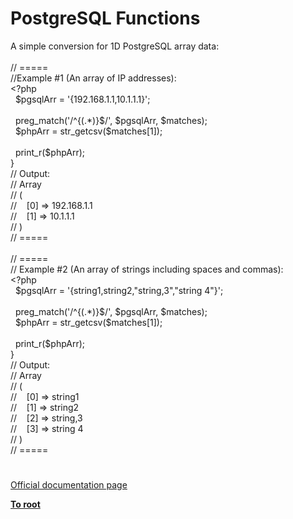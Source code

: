 # PostgreSQL Functions




<div class="phpcode"><span class="html">
A simple conversion for 1D PostgreSQL array data:<br><br>// =====<br>//Example #1 (An array of IP addresses):<br><span class="default">&lt;?php<br>&#xA0; $pgsqlArr </span><span class="keyword">= </span><span class="string">&apos;{192.168.1.1,10.1.1.1}&apos;</span><span class="keyword">;<br><br>&#xA0; </span><span class="default">preg_match</span><span class="keyword">(</span><span class="string">&apos;/^{(.*)}$/&apos;</span><span class="keyword">, </span><span class="default">$pgsqlArr</span><span class="keyword">, </span><span class="default">$matches</span><span class="keyword">);<br>&#xA0; </span><span class="default">$phpArr </span><span class="keyword">= </span><span class="default">str_getcsv</span><span class="keyword">(</span><span class="default">$matches</span><span class="keyword">[</span><span class="default">1</span><span class="keyword">]);<br><br>&#xA0; </span><span class="default">print_r</span><span class="keyword">(</span><span class="default">$phpArr</span><span class="keyword">);<br>}<br></span><span class="comment">// Output:<br>// Array<br>// (<br>//&#xA0; &#xA0; [0] =&gt; 192.168.1.1<br>//&#xA0; &#xA0; [1] =&gt; 10.1.1.1<br>// )<br>// =====<br><br>// =====<br>// Example #2 (An array of strings including spaces and commas):<br></span><span class="keyword">&lt;?</span><span class="default">php<br>&#xA0; $pgsqlArr </span><span class="keyword">= </span><span class="string">&apos;{string1,string2,&quot;string,3&quot;,&quot;string 4&quot;}&apos;</span><span class="keyword">;<br><br>&#xA0; </span><span class="default">preg_match</span><span class="keyword">(</span><span class="string">&apos;/^{(.*)}$/&apos;</span><span class="keyword">, </span><span class="default">$pgsqlArr</span><span class="keyword">, </span><span class="default">$matches</span><span class="keyword">);<br>&#xA0; </span><span class="default">$phpArr </span><span class="keyword">= </span><span class="default">str_getcsv</span><span class="keyword">(</span><span class="default">$matches</span><span class="keyword">[</span><span class="default">1</span><span class="keyword">]);<br><br>&#xA0; </span><span class="default">print_r</span><span class="keyword">(</span><span class="default">$phpArr</span><span class="keyword">);<br>}<br></span><span class="comment">// Output:<br>// Array<br>// (<br>//&#xA0; &#xA0; [0] =&gt; string1<br>//&#xA0; &#xA0; [1] =&gt; string2<br>//&#xA0; &#xA0; [2] =&gt; string,3<br>//&#xA0; &#xA0; [3] =&gt; string 4<br>// )<br>// =====</span>
</span>
</div>
  

#

[Official documentation page](https://www.php.net/manual/en/ref.pgsql.php)

**[To root](/README.md)**